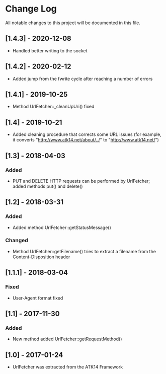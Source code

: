 Change Log
==========

All notable changes to this project will be documented in this file.

[1.4.3] - 2020-12-08
--------------------

- Handled better writing to the socket

[1.4.2] - 2020-02-12
--------------------

- Added jump from the fwrite cycle after reaching a number of errors

[1.4.1] - 2019-10-25
--------------------

- Method UrlFetcher::_cleanUpUri() fixed

[1.4] - 2019-10-21
------------------

- Added cleaning procedure that corrects some URL issues (for example, it converts "http://www.atk14.net/about/../" to "http://www.atk14.net/")

[1.3] - 2018-04-03
------------------

### Added
- PUT and DELETE HTTP requests can be performed by UrlFetcher; added methods put() and delete()

[1.2] - 2018-03-31
------------------

### Added
- Added method UrlFetcher::getStatusMessage()

### Changed
- Method UrlFetcher::getFilename() tries to extract a filename from the Content-Disposition header

[1.1.1] - 2018-03-04
--------------------

### Fixed
- User-Agent format fixed

[1.1] - 2017-11-30
------------------

### Added
- New method added UrlFetcher::getRequestMethod()

[1.0] - 2017-01-24
------------------

- UrlFetcher was extracted from the ATK14 Framework
